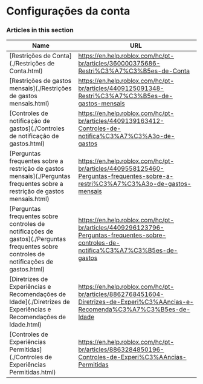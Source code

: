 # Configurações da conta  
### Articles in this section
Name|URL
-|-
[Restrições de Conta](./Restrições de Conta.html) |https://en.help.roblox.com/hc/pt-br/articles/360000375686-Restri%C3%A7%C3%B5es-de-Conta
[Restrições de gastos mensais](./Restrições de gastos mensais.html) |https://en.help.roblox.com/hc/pt-br/articles/4409125091348-Restri%C3%A7%C3%B5es-de-gastos-mensais
[Controles de notificação de gastos](./Controles de notificação de gastos.html) |https://en.help.roblox.com/hc/pt-br/articles/4409139163412-Controles-de-notifica%C3%A7%C3%A3o-de-gastos
[Perguntas frequentes sobre a restrição de gastos mensais](./Perguntas frequentes sobre a restrição de gastos mensais.html) |https://en.help.roblox.com/hc/pt-br/articles/4409558125460-Perguntas-frequentes-sobre-a-restri%C3%A7%C3%A3o-de-gastos-mensais
[Perguntas frequentes sobre controles de notificações de gastos](./Perguntas frequentes sobre controles de notificações de gastos.html) |https://en.help.roblox.com/hc/pt-br/articles/4409296123796-Perguntas-frequentes-sobre-controles-de-notifica%C3%A7%C3%B5es-de-gastos
[Diretrizes de Experiências e Recomendações de Idade](./Diretrizes de Experiências e Recomendações de Idade.html) |https://en.help.roblox.com/hc/pt-br/articles/8862768451604-Diretrizes-de-Experi%C3%AAncias-e-Recomenda%C3%A7%C3%B5es-de-Idade
[Controles de Experiências Permitidas](./Controles de Experiências Permitidas.html) |https://en.help.roblox.com/hc/pt-br/articles/8863284850196-Controles-de-Experi%C3%AAncias-Permitidas